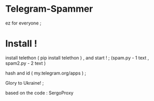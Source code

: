 # Telegram-Spammer
ez for everyone ; 
 
# Install ! 
 install telethon ( pip install telethon ) , and start ! ; 
 (spam.py - 1 text , spam2.py  - 2 text ) 
 
 hash and id ( my.telegram.org/apps ) ;
 
 Glory to Ukraine! ;
 
 based on the code : SergoProxy 
